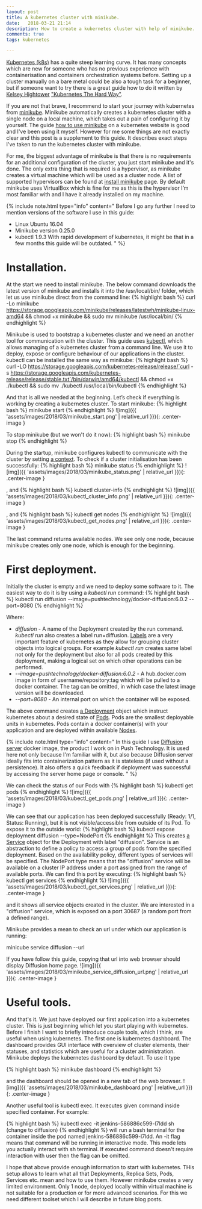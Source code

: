 ```yaml
---
layout: post
title: A kubernetes cluster with minikube.
date:   2018-03-21 21:14
description: How to create a kubernetes cluster with help of minikube.
comments: true
tags: kubernetes

---
```


[Kubernetes (k8s)](https://kubernetes.io) has a quite steep learning curve. It has many concepts which are new for someone who has no previous experience with containerisation and containers orchestration systems before. Setting up a cluster manually on a bare metal could be also a tough task for a beginner, but if someone want to try there is a great guide how to do it written by [Kelsey Hightower](https://twitter.com/kelseyhightower) ["Kubernetes The Hard Way"](https://github.com/kelseyhightower/kubernetes-the-hard-way).

If you are not that brave, I recommend to start your journey with kubernetes from [minikube](https://github.com/kubernetes/minikube). Minikube automatically creates a kubernetes cluster with a single node on a local machine, which takes out a pain of configuring it by yourself. The guide [how to use minikube](https://kubernetes.io/docs/getting-started-guides/minikube/) on a kubernetes website is good and I've been using it myself. However for me some things are not exactly clear and this post is a supplement to this guide. It describes exact steps I've taken to run the kubernetes cluster with minikube.

For me, the biggest advantage of minikube is that there is no requirements for an additional configuration of the cluster, you just start minikube and it's done. The only extra thing that is required is a hypervisor, as minikube creates a virtual machine which will be used as a cluster node. A list of supported hypervisors can be found at [install minikube](https://kubernetes.io/docs/tasks/tools/install-minikube/) page. By default minikube uses VirtualBox which is fine for me as this is the hypervisor I’m most familiar with and I have it already installed on my machine.

{% include note.html type="info" content="
Before I go any further I need to mention versions of the software I use in this guide:
* Linux Ubuntu 16.04
* Minikube version 0.25.0
* kubectl 1.9.3
With rapid development of kubernetes, it might be that in a few months this guide will be outdated.
" %}

# Installation.

At the start we need to install minikube. The below command downloads the latest version of minikube and installs it into the /usr/local/bin/ folder, which let us use minikube direct from the command line:
{% highlight bash %}
curl -Lo minikube https://storage.googleapis.com/minikube/releases/latestwh/minikube-linux-amd64 && chmod +x minikube && sudo mv minikube /usr/local/bin/
{% endhighlight %}

Minikube is used to bootstrap a kubernetes cluster and we need an another tool for communication with the cluster. This guide uses [kubectl](https://kubernetes.io/docs/tasks/tools/install-kubectl/), which allows managing of a kubernetes cluster from a command line. We use it to deploy, expose or configure behaviour of our applications in the cluster. kubectl can be installed the same way as minikube:
{% highlight bash %}
curl -LO https://storage.googleapis.com/kubernetes-release/release/`curl -s https://storage.googleapis.com/kubernetes-release/release/stable.txt`/bin/darwin/amd64/kubectl
&& chmod +x ./kubectl && sudo mv ./kubectl /usr/local/bin/kubectl
{% endhighlight %}

And that is all we needed at the beginning. Let’s check if everything is working by creating a kubernetes cluster. To start minikube:
{% highlight bash %}
minikube start
{% endhighlight %}
![img]({{ 'assets/images/2018/03/minikube_start.png' | relative_url }}){: .center-image }

To stop minikube (but we won't do it now):
{% highlight bash %}
minikube stop
{% endhighlight %}

During the startup, minikube configures kubectl to communicate with the cluster by setting [a context](https://kubernetes.io/docs/tasks/access-application-cluster/configure-access-multiple-clusters/). To check if a cluster initialisation has been successfully:
{% highlight bash %}
minikube status
{% endhighlight %}
![img]({{ 'assets/images/2018/03/minikube_status.png' | relative_url }}){: .center-image }

, and
{% highlight bash %}
kubectl cluster-info
{% endhighlight %}
![img]({{ 'assets/images/2018/03/kubectl_cluster_info.png' | relative_url }}){: .center-image }

, and
{% highlight bash %}
kubectl get nodes
{% endhighlight %}
![img]({{ 'assets/images/2018/03/kubectl_get_nodes.png' | relative_url }}){: .center-image }

The last command returns available nodes. We see only one node, because minikube creates only one node, which is enough for the beginning.

# First deployment.

Initially the cluster is empty and we need to deploy some software to it. The easiest way to do it is by using a _kubectl run_ command:
{% highlight bash %}
kubectl run diffusion --image=pushtechnology/docker-diffusion:6.0.2 --port=8080
{% endhighlight %}

Where:
* _diffusion_ - A name of the Deployment created by the run command. _kubectl run_ also creates a label run=diffusion. [Labels](https://kubernetes.io/docs/concepts/overview/working-with-objects/labels/) are a very important feature of kubernetes as they allow for grouping cluster objects into logical groups. For example _kubectl run_ creates same label not only for the deployment but also for all pods created by this deployment, making a logical set on which other operations can be performed.
* _--image=pushtechnology/docker-diffusion:6.0.2_ - A hub.docker.com image in form of username/repository:tag which will be pulled to a docker container. The tag can be omitted, in which case the latest image version will be downloaded.
* _--port=8080_ - An internal port on which the container will be exposed.

The above command creates [a Deployment](https://kubernetes.io/docs/concepts/workloads/controllers/deployment/) object which instruct kubernetes about a desired state of [Pods](https://kubernetes.io/docs/concepts/workloads/pods/pod/). Pods are the smallest deployable units in kubernetes. Pods contain a docker container(s) with your application and are deployed within available [Nodes](https://kubernetes.io/docs/concepts/architecture/nodes/).

{% include note.html type="info" content="
In this guide I use [Diffusion server](https://www.pushtechnology.com/developers/) docker image, the product I work on in Push Technology. It is used here not only because I'm familiar with it, but also because Diffusion server ideally fits into containerization pattern as it is stateless (if used without a persistence). It also offers a quick feedback if deployment was successful by accessing the server home page or console.
" %}

We can check the status of our Pods with
{% highlight bash %}
kubectl get pods
{% endhighlight %}
![img]({{ 'assets/images/2018/03/kubectl_get_pods.png' | relative_url }}){: .center-image }

We can see that our application has been deployed successfully (Ready: 1/1, Status: Running), but it is not visible/accessible from outside of its Pod. To expose it to the outside world:
{% highlight bash %}
kubectl expose deployment diffusion --type=NodePort
{% endhighlight %}
This creates [a Service](https://kubernetes.io/docs/concepts/services-networking/service/) object for the Deployment with label "diffusion". Service is an abstraction to define a policy to access a group of pods from the specified deployment. Based on the availability policy, different types of services will be specified. The NodePort type means that the "diffusion" service will be available on a cluster IP address under a port assigned from the range of available ports. We can find this port by executing:
{% highlight bash %}
kubectl get services
{% endhighlight %}
![img]({{ 'assets/images/2018/03/kubectl_get_services.png' | relative_url }}){: .center-image }

and it shows all service objects created in the cluster. We are interested in a "diffusion" service, which is exposed on a port 30687 (a random port from a defined range).

Minikube provides a mean to check an url under which our application is running:

minicube service diffusion --url

If you have follow this guide, copying that url into web browser should display Diffusion home page.
![img]({{ 'assets/images/2018/03/minikube_service_diffusion_url.png' | relative_url }}){: .center-image }

# Useful tools.

And that's it. We just have deployed our first application into a kubernetes cluster. This is just beginning which let you start playing with kubernetes. Before I finish I want to briefly introduce couple tools, which I think, are useful when using kubernetes. The first one is kubernetes dashboard. The dashboard provides GUI interface with overview of cluster elements, their statuses, and statistics which are useful for a cluster administration. Minikube deploys the kubernetes dashboard by default. To use it type

{% highlight bash %}
minikube dashboard
{% endhighlight %}

and the dashboard should be opened in a new tab of the web browser.
![img]({{ 'assets/images/2018/03/minikube_dashboard.png' | relative_url }}){: .center-image }


Another useful tool is kubectl exec. It executes given command inside specified container. For example:

{% highlight bash %}
kubectl exec -it jenkins-586886c599-l7ldd sh (change to diffusion)
{% endhighlight %}
will run a bash terminal for the container inside the pod named jenkins-586886c599-l7ldd. An -it flag means that command will be running in interactive mode. This mode lets you actually interact with sh terminal. If executed command doesn't require interaction with user then the flag can be omitted.

I hope that above provide enough information to start with kubernetes. THis setup allows to learn what all that Deployments, Replica Sets, Pods, Services etc. mean and how to use them. However minikube creates a very limited environment. Only 1 node, deployed locally within virtual machine is not suitable for a production or for more advanced scenarios. For this we need different toolset which I will describe in future blog posts.

